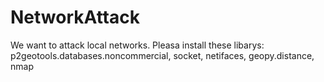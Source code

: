 # NetworkAttack
We want to attack local networks. Pleasa install these libarys: p2geotools.databases.noncommercial, socket, netifaces, geopy.distance, nmap

